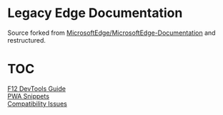 # Legacy Edge Documentation
Source forked from [MicrosoftEdge/MicrosoftEdge-Documentation](https://github.com/MicrosoftEdge/MicrosoftEdge-Documentation) and restructured.   
# TOC
[F12 DevTools Guide](f12-devtools-guide)   
[PWA Snippets](pwa-snippets)   
[Compatibility Issues](compatibility-issues)   

<meta name="author" content="Lukas Kurz" />
<meta name="creator" content="Lukas Kurz" />
<meta name="publisher" content="Lukas Kurz" />
<link rel="icon" href="https://legacy-edge.github.io/logo_backdrop.jpg" />
<link rel="shortcut icon" href="https://legacy-edge.github.io/logo_backdrop.jpg" />
<link rel="apple-touch-icon" href="https://legacy-edge.github.io/logo_backdrop.jpg" />
<link rel="apple-touch-startup-image" href="https://legacy-edge.github.io/logo_backdrop.jpg" />
